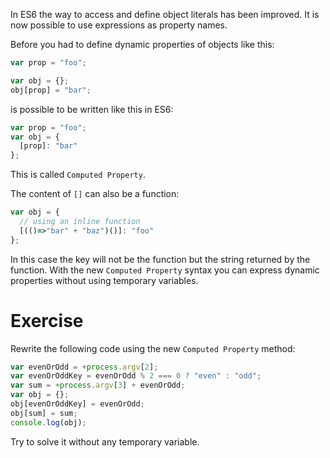In ES6 the way to access and define object literals has been improved. It is now possible to use expressions as property names.

Before you had to define dynamic properties of objects like this:

```javascript
var prop = "foo";

var obj = {};
obj[prop] = "bar";
```

is possible to be written like this in ES6:

```javascript
var prop = "foo";
var obj = {
  [prop]: "bar"
};
```

This is called `Computed Property`.

The content of `[]` can also be a function:

```javascript
var obj = {
  // using an inline function
  [(()=>"bar" + "baz")()]: "foo"
};
```

In this case the key will not be the function but the string returned by the function. With the new `Computed Property` syntax you can express dynamic properties without using temporary variables.

# Exercise

Rewrite the following code using the new `Computed Property` method:

```javascript
var evenOrOdd = +process.argv[2];
var evenOrOddKey = evenOrOdd % 2 === 0 ? "even" : "odd";
var sum = +process.argv[3] + evenOrOdd;
var obj = {};
obj[evenOrOddKey] = evenOrOdd;
obj[sum] = sum;
console.log(obj);
```

Try to solve it without any temporary variable.
